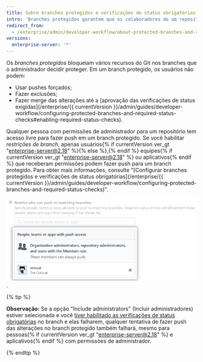 ```yaml
---
title: Sobre branches protegidos e verificações de status obrigatórias
intro: 'Branches protegidos garantem que os colaboradores de um repositório não consigam fazer alterações irreversíveis nos branches. As verificações de status obrigatórias garantem que todos os testes de CI sejam aprovados antes que os colaboradores possam fazer alterações em um branch protegido. Os branches dentro de repositórios pertencentes a organizações podem ser configurados de forma que somente determinados usuários {% if currentVersion ver_gt "enterprise-server@2.18" %}{% else %}, {% endif %} equipes{% if currentVersion ver_gt "enterprise-server@2.18" %} ou aplicativos{% endif %} possam fazer push em um branch.'
redirect_from:
  - /enterprise/admin/developer-workflow/about-protected-branches-and-required-status-checks
versions:
  enterprise-server: '*'
---
```


Os *branches protegidos* bloqueiam vários recursos do Git nos branches que o administrador decidir proteger. Em um branch protegido, os usuários não podem:

* Usar pushes forçados;
* Fazer exclusões;
* Fazer merge das alterações até a [aprovação das verificações de status exigidas](/enterprise/{{ currentVersion }}/admin/guides/developer-workflow/configuring-protected-branches-and-required-status-checks#enabling-required-status-checks).

Qualquer pessoa com permissões de administrador para um repositório tem acesso livre para fazer push em um branch protegido. Se você habilitar *restrições de branch*, apenas usuários{% if currentVersion ver_gt "enterprise-server@2.18" %}{% else %},{% endif %} equipes{% if currentVersion ver_gt "enterprise-server@2.18" %} ou aplicativos{% endif %} que receberam permissões podem fazer push para um branch protegido. Para obter mais informações, consulte "[Configurar branches protegidos e verificações de status obrigatórias](/enterprise/{{ currentVersion }}/admin/guides/developer-workflow/configuring-protected-branches-and-required-status-checks)".

![Permissões de branch restritas](/assets/images/help/repository/restrict-branch-users.png).

{% tip %}

**Observação:** Se a opção "Include administrators" (Incluir administradores) estiver selecionada e você [tiver habilitado as verificações de status obrigatórias](/articles/enabling-required-status-checks) no branch e elas falharem, qualquer tentativa de fazer push das alterações no branch protegido também falhará, mesmo para pessoas{% if currentVersion ver_gt "enterprise-server@2.18" %} e aplicativos{% endif %} com permissões de administrador.

{% endtip %}
